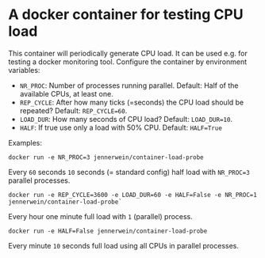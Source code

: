 # A docker container for testing CPU load

This container will periodically generate CPU load. It can be used e.g. for testing a docker monitoring tool. Configure the container by environment variables:

* `NR_PROC`: Number of processes running parallel. Default: Half of the available CPUs, at least one.
* `REP_CYCLE`: After how many ticks (=seconds) the CPU load should be repeated? Default: `REP_CYCLE=60`.
* `LOAD_DUR`: How many seconds of CPU load? Default: `LOAD_DUR=10`.
* `HALF`: If true use only a load with 50% CPU. Default: `HALF=True`

Examples:

    docker run -e NR_PROC=3 jennerwein/container-load-probe
Every `60` seconds `10` seconds (= standard config) half load with `NR_PROC=3` parallel processes.

    docker run -e REP_CYCLE=3600 -e LOAD_DUR=60 -e HALF=False -e NR_PROC=1 jennerwein/container-load-probe`  
Every hour one minute full load with `1` (parallel) process.

    docker run -e HALF=False jennerwein/container-load-probe
Every minute `10` seconds full load using all CPUs in parallel processes.
